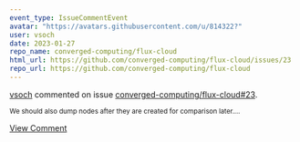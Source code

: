 ```yaml
---
event_type: IssueCommentEvent
avatar: "https://avatars.githubusercontent.com/u/814322?"
user: vsoch
date: 2023-01-27
repo_name: converged-computing/flux-cloud
html_url: https://github.com/converged-computing/flux-cloud/issues/23
repo_url: https://github.com/converged-computing/flux-cloud
---
```


<a href='https://github.com/vsoch' target='_blank'>vsoch</a> commented on issue <a href='https://github.com/converged-computing/flux-cloud/issues/23' target='_blank'>converged-computing/flux-cloud#23</a>.

<small>We should also dump nodes after they are created for comparison later....</small>

<a href='https://github.com/converged-computing/flux-cloud/issues/23' target='_blank'>View Comment</a>